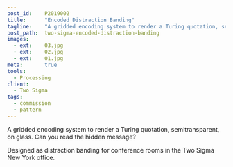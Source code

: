 ```yaml
---
post_id:    P2019002
title:      "Encoded Distraction Banding"
tagline:    "A gridded encoding system to render a Turing quotation, semitransparent, on glass."
post_path:  two-sigma-encoded-distraction-banding
images:
  - ext:    03.jpg
  - ext:    02.jpg
  - ext:    01.jpg
meta:       true
tools:
  - Processing
client:
  - Two Sigma
tags:
  - commission
  - pattern
---
```

A gridded encoding system to render a Turing quotation, semitransparent, on glass. Can you read the hidden message?

Designed as distraction banding for conference rooms in the Two Sigma New York office.